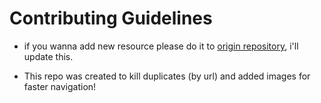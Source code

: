 # Contributing Guidelines

- if you wanna add new resource please do it to [origin repository](https://github.com/bradtraversy/design-resources-for-developers), i'll update this.

- This repo was created to kill duplicates (by url) and added images for faster navigation!
